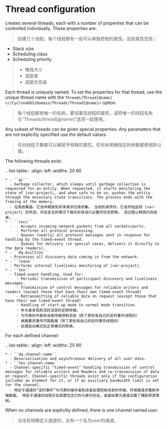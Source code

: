 # Thread configuration

creates several threads, each with a number of properties that can be controlled individually. These properties are:

> 创建几个线程，每个线程都有一些可以单独控制的属性。这些属性包括：

- Stack size
- Scheduling class
- Scheduling priority

> - 堆栈大小
> - 调度类
> - 调度优先级

Each thread is uniquely named. To set the properties for that thread, use the unique thread name with the `Threads/Thread[@name] <//CycloneDDS/Domain/Threads/Thread[@name]>` option.

> 每个线程都有唯一的名称。要设置该线程的属性，请将唯一的线程名称与“Threads/thread[@name]”选项一起使用。

Any subset of threads can be given special properties. Any paramaters that are not explicitly specified use the default values.

> 任何线程子集都可以被赋予特殊的属性。任何未明确指定的参数都使用默认值。

The following threads exist:

.. list-table::
:align: left
:widths: 20 80

    * - ``gc``
      - Garbage collector, which sleeps until garbage collection is requested for an entity. When requested, it starts monitoring the state of |var-project|, and when safe to do so, pushes the entity through the necessary state transitions. The process ends with the freeing of the memory.
      - 垃圾收集器，它会休眠直到实体请求垃圾收集。 当收到请求时，它会开始监视 |var-project| 的状态，并在安全的情况下推动实体进行必要的状态转换。 该过程以释放内存结束。
    * - ``recv``
      -  - Accepts incoming network packets from all sockets/ports.
         - Performs all protocol processing.
         - Queues (nearly) all protocol messages sent in response for handling by the timed-event thread.
         - Queues for delivery (in special cases, delivers it directly to the data readers).
    * - ``dq.builtins``
      - Processes all discovery data coming in from the network.
    * - ``lease``
      - Performs internal liveliness monitoring of |var-project|.
    * - ``tev``
      - Timed-event handling. Used for:
         - Periodic transmission of participant discovery and liveliness messages.
         - Transmission of control messages for reliable writers and readers (except those that have their own timed-event thread)
         - Retransmitting of reliable data on request (except those that have their own timed-event thread)
         - Handling of start-up mode to normal mode transition.
         - 参与者发现和活跃消息的定期传输。
         - 为可靠的作者和读者传输控制消息（除了那些有自己的定时事件线程的）
         - 根据要求重传可靠数据（除了那些有自己的定时事件线程的）
         - 处理启动模式到正常模式的转换。

For each defined channel:

.. list-table::
:align: left
:widths: 20 80

    * - ``dq.channel-name``
      - Deserialisation and asynchronous delivery of all user data.
    * - ``tev.channel-name``
      - Channel-specific "timed-event" handling transmission of control messages for reliable writers and Readers and re-transmission of data on request. Channel-specific threads exist only if the configuration includes an element for it, or if an auxiliary bandwidth limit is set for the channel.
      - 特定于通道的“定时事件”为可靠的编写者和读者处理控制消息的传输，并根据请求重新传输数据。 特定于通道的线程仅在配置包含它的元素时存在，或者如果为通道设置了辅助带宽限制。

When no channels are explicitly defined, there is one channel named _user_.

> 当没有明确定义通道时，会有一个名为*user*的通道。
